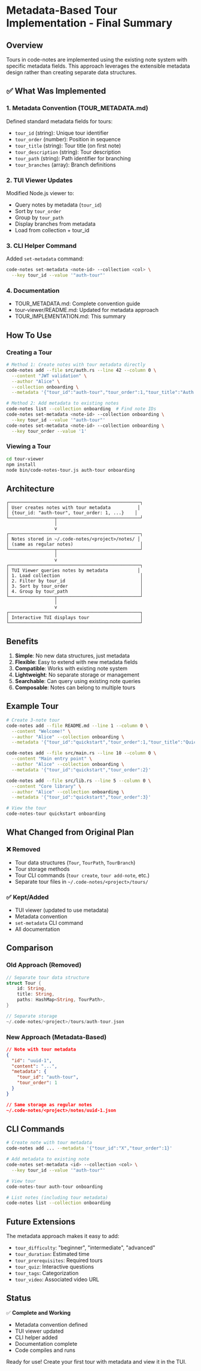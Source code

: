 # Metadata-Based Tour Implementation - Final Summary

## Overview

Tours in code-notes are implemented using the existing note system with specific metadata fields. This approach leverages the extensible metadata design rather than creating separate data structures.

## ✅ What Was Implemented

### 1. Metadata Convention (TOUR_METADATA.md)
Defined standard metadata fields for tours:
- `tour_id` (string): Unique tour identifier
- `tour_order` (number): Position in sequence
- `tour_title` (string): Tour title (on first note)
- `tour_description` (string): Tour description
- `tour_path` (string): Path identifier for branching
- `tour_branches` (array): Branch definitions

### 2. TUI Viewer Updates
Modified Node.js viewer to:
- Query notes by metadata (`tour_id`)
- Sort by `tour_order`
- Group by `tour_path`
- Display branches from metadata
- Load from collection + tour_id

### 3. CLI Helper Command
Added `set-metadata` command:
```bash
code-notes set-metadata <note-id> --collection <col> \
  --key tour_id --value '"auth-tour"'
```

### 4. Documentation
- TOUR_METADATA.md: Complete convention guide
- tour-viewer/README.md: Updated for metadata approach
- TOUR_IMPLEMENTATION.md: This summary

## How To Use

### Creating a Tour

```bash
# Method 1: Create notes with tour metadata directly
code-notes add --file src/auth.rs --line 42 --column 0 \
  --content "JWT validation" \
  --author "Alice" \
  --collection onboarding \
  --metadata '{"tour_id":"auth-tour","tour_order":1,"tour_title":"Auth Tour"}'

# Method 2: Add metadata to existing notes
code-notes list --collection onboarding  # Find note IDs
code-notes set-metadata <note-id> --collection onboarding \
  --key tour_id --value '"auth-tour"'
code-notes set-metadata <note-id> --collection onboarding \
  --key tour_order --value '1'
```

### Viewing a Tour

```bash
cd tour-viewer
npm install
node bin/code-notes-tour.js auth-tour onboarding
```

## Architecture

```
┌─────────────────────────────────────────────────┐
│ User creates notes with tour metadata          │
│ {tour_id: "auth-tour", tour_order: 1, ...}    │
└─────────────────┬───────────────────────────────┘
                  │
                  v
┌─────────────────────────────────────────────────┐
│ Notes stored in ~/.code-notes/<project>/notes/ │
│ (same as regular notes)                         │
└─────────────────┬───────────────────────────────┘
                  │
                  v
┌─────────────────────────────────────────────────┐
│ TUI Viewer queries notes by metadata           │
│ 1. Load collection                              │
│ 2. Filter by tour_id                            │
│ 3. Sort by tour_order                           │
│ 4. Group by tour_path                           │
└─────────────────┬───────────────────────────────┘
                  │
                  v
┌─────────────────────────────────────────────────┐
│ Interactive TUI displays tour                   │
└─────────────────────────────────────────────────┘
```

## Benefits

1. **Simple**: No new data structures, just metadata
2. **Flexible**: Easy to extend with new metadata fields
3. **Compatible**: Works with existing note system
4. **Lightweight**: No separate storage or management
5. **Searchable**: Can query using existing note queries
6. **Composable**: Notes can belong to multiple tours

## Example Tour

```bash
# Create 3-note tour
code-notes add --file README.md --line 1 --column 0 \
  --content "Welcome!" \
  --author "Alice" --collection onboarding \
  --metadata '{"tour_id":"quickstart","tour_order":1,"tour_title":"Quick Start"}'

code-notes add --file src/main.rs --line 10 --column 0 \
  --content "Main entry point" \
  --author "Alice" --collection onboarding \
  --metadata '{"tour_id":"quickstart","tour_order":2}'

code-notes add --file src/lib.rs --line 5 --column 0 \
  --content "Core library" \
  --author "Alice" --collection onboarding \
  --metadata '{"tour_id":"quickstart","tour_order":3}'

# View the tour
code-notes-tour quickstart onboarding
```

## What Changed from Original Plan

### ❌ Removed
- Tour data structures (`Tour`, `TourPath`, `TourBranch`)
- Tour storage methods
- Tour CLI commands (`tour create`, `tour add-note`, etc.)
- Separate tour files in `~/.code-notes/<project>/tours/`

### ✅ Kept/Added
- TUI viewer (updated to use metadata)
- Metadata convention
- `set-metadata` CLI command
- All documentation

## Comparison

### Old Approach (Removed)
```rust
// Separate tour data structure
struct Tour {
    id: String,
    title: String,
    paths: HashMap<String, TourPath>,
}

// Separate storage
~/.code-notes/<project>/tours/auth-tour.json
```

### New Approach (Metadata-Based)
```json
// Note with tour metadata
{
  "id": "uuid-1",
  "content": "...",
  "metadata": {
    "tour_id": "auth-tour",
    "tour_order": 1
  }
}

// Same storage as regular notes
~/.code-notes/<project>/notes/uuid-1.json
```

## CLI Commands

```bash
# Create note with tour metadata
code-notes add ... --metadata '{"tour_id":"X","tour_order":1}'

# Add metadata to existing note
code-notes set-metadata <id> --collection <col> \
  --key tour_id --value '"auth-tour"'

# View tour
code-notes-tour auth-tour onboarding

# List notes (including tour metadata)
code-notes list --collection onboarding
```

## Future Extensions

The metadata approach makes it easy to add:
- `tour_difficulty`: "beginner", "intermediate", "advanced"
- `tour_duration`: Estimated time
- `tour_prerequisites`: Required tours
- `tour_quiz`: Interactive questions
- `tour_tags`: Categorization
- `tour_video`: Associated video URL

## Status

✅ **Complete and Working**
- Metadata convention defined
- TUI viewer updated
- CLI helper added
- Documentation complete
- Code compiles and runs

Ready for use! Create your first tour with metadata and view it in the TUI.
